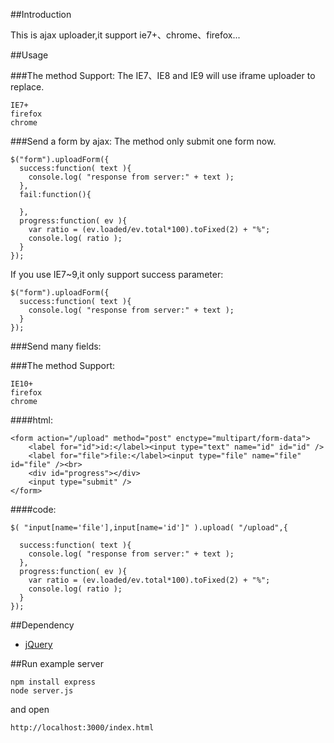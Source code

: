 ##Introduction

This is ajax uploader,it support ie7+、chrome、firefox...

##Usage

###The method Support:
The IE7、IE8 and IE9 will use iframe uploader to replace.

	IE7+
	firefox
	chrome

###Send a form by ajax:
The method only submit one form now.


	$("form").uploadForm({
	  success:function( text ){
	    console.log( "response from server:" + text );
	  },
	  fail:function(){
	
	  },
	  progress:function( ev ){
	    var ratio = (ev.loaded/ev.total*100).toFixed(2) + "%";
	    console.log( ratio );
	  }
	});

If you use IE7~9,it only support success parameter:


	$("form").uploadForm({
	  success:function( text ){
	    console.log( "response from server:" + text );
	  }
	});

###Send many fields:

###The method Support:

	IE10+
	firefox
	chrome

####html:

    <form action="/upload" method="post" enctype="multipart/form-data">
        <label for="id">id:</label><input type="text" name="id" id="id" />
        <label for="file">file:</label><input type="file" name="file" id="file" /><br>
        <div id="progress"></div>
        <input type="submit" />
    </form>

####code:

	$( "input[name='file'],input[name='id']" ).upload( "/upload",{
	
	  success:function( text ){
	    console.log( "response from server:" + text );
	  },
	  progress:function( ev ){
	    var ratio = (ev.loaded/ev.total*100).toFixed(2) + "%";
	    console.log( ratio );
	  }
	});


##Dependency

* [jQuery](https://github.com/jquery/jquery)


##Run example server

	npm install express
	node server.js

and open

	http://localhost:3000/index.html

